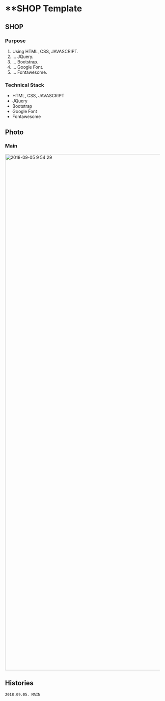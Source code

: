 # **SHOP Template
## SHOP
### Purpose
1. Using HTML, CSS, JAVASCRIPT.
2. ... JQuery.
3. ... Bootstrap.
4. ... Google Font.
5. ... Fontawesome.

### Technical Stack
* HTML, CSS, JAVASCRIPT
* JQuery
* Bootstrap
* Google Font
* Fontawesome


## Photo
### Main
<img width="1680" alt="2018-09-05 9 54 29" src="https://user-images.githubusercontent.com/31611484/45094456-4c49aa00-b156-11e8-862a-22b485a02c79.png">


## Histories
    2018.09.05. MAIN